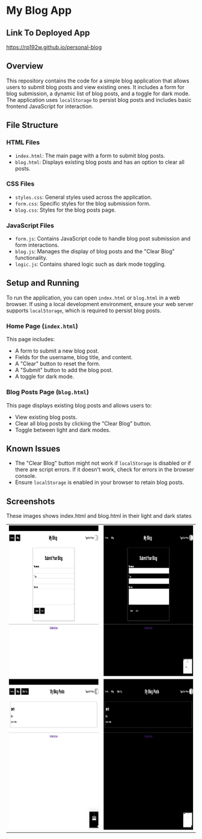 # My Blog App

## Link To Deployed App

<https://rp192w.github.io/personal-blog>

## Overview

This repository contains the code for a simple blog application that allows users to submit blog posts and view existing ones. It includes a form for blog submission, a dynamic list of blog posts, and a toggle for dark mode. The application uses `localStorage` to persist blog posts and includes basic frontend JavaScript for interaction.

## File Structure

### HTML Files

- `index.html`: The main page with a form to submit blog posts.
- `blog.html`: Displays existing blog posts and has an option to clear all posts.

### CSS Files

- `styles.css`: General styles used across the application.
- `form.css`: Specific styles for the blog submission form.
- `blog.css`: Styles for the blog posts page.

### JavaScript Files

- `form.js`: Contains JavaScript code to handle blog post submission and form interactions.
- `blog.js`: Manages the display of blog posts and the "Clear Blog" functionality.
- `logic.js`: Contains shared logic such as dark mode toggling.

## Setup and Running

To run the application, you can open `index.html` or `blog.html` in a web browser. If using a local development environment, ensure your web server supports `localStorage`, which is required to persist blog posts.

### Home Page (`index.html`)

This page includes:

- A form to submit a new blog post.
- Fields for the username, blog title, and content.
- A "Clear" button to reset the form.
- A "Submit" button to add the blog post.
- A toggle for dark mode.

### Blog Posts Page (`blog.html`)

This page displays existing blog posts and allows users to:

- View existing blog posts.
- Clear all blog posts by clicking the "Clear Blog" button.
- Toggle between light and dark modes.

## Known Issues

- The "Clear Blog" button might not work if `localStorage` is disabled or if there are script errors. If it doesn't work, check for errors in the browser console.
- Ensure `localStorage` is enabled in your browser to retain blog posts.

## Screenshots

These images shows index.html and blog.html in their light and dark states

<table>
  <tr>
    <td align="center">
      <img src="./assets/img/MyBlogLight.png" alt="MyBlogLight" width="400" height="400">
    </td>
    <td align="center">
      <img src="./assets/img/MyBlogDark.png" alt="MyBlogDark" width="400" height="400">
    </td>
  </tr>
  <tr>
    <td align="center">
      <img src="./assets/img/BlogPostsLight.png" alt="BlogPostsLight" width="400" height="400">
    </td>
    <td align="center">
      <img src="./assets/img/BlogPostsDark.png" alt="BlogPostsDark" width="400" height="400">
    </td>
  </tr>
</table>